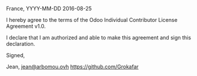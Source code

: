 France, YYYY-MM-DD 2016-08-25

I hereby agree to the terms of the Odoo Individual Contributor License
Agreement v1.0.

I declare that I am authorized and able to make this agreement and sign this
declaration.

Signed,

Jean, jean@arbomou.ovh https://github.com/Grokafar
